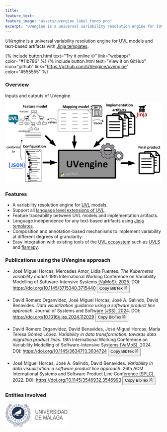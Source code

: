 ```yaml
---
title: 
feature_text:
feature_image: "assets/uvengine_label_fondo.png"
excerpt: "UVengine is a universal variability resolution engine for [UVL](https://universal-variability-language.github.io/) with [Jinja templates](https://jinja.palletsprojects.com/en/stable/)."
---
```


<head>
  <link rel="stylesheet" href="/assets/css/custom.css">
</head>

*UVengine* is a universal variability resolution engine for [UVL](https://universal-variability-language.github.io/) models and text-based artifacts with [Jinja templates](https://jinja.palletsprojects.com/en/stable/).

{% include button.html text="Try it online ⚙️" link="webapp/" color="#11b786" %} {% include button.html text="View it on GitHub" icon="github" link="https://github.com/UVengine/uvengine" color="#555555" %}

### Overview

Inputs and outputs of UVengine.

<img src="assets/uvengine_overview.png" alt="UVengine overview"/>

### Features

- A variability resolution engine for [UVL](https://universal-variability-language.github.io/) models.
- Support all [language level extensions of UVL](https://doi.org/10.1016/j.jss.2024.112326).
- Feature traceability between UVL models and implementation artifacts.
- Language independence for any text-based artifacts using [Jinja templates](https://jinja.palletsprojects.com/en/stable/).
- Composition and annotation-based mechanisms to implement variability at different degrees of granularity.
- Easy integration with existing tools of the [UVL ecosystem]() such as [UVLS](https://marketplace.visualstudio.com/items?itemName=caradhras.uvls-code) and [flamapy](https://www.flamapy.org/).


### Publications using the UVengine approach

- José Miguel Horcas, Mercedes Amor, Lidia Fuentes. *The Kubernetes variability model*. 19th International Working Conference on Variability Modelling of Software-Intensive Systems (VaMoS). 2025. DOI: <a href="https://doi.org/10.1145/3715340.3715440">https://doi.org/10.1145/3715340.3715440</a>
<button type="button" class="bibtex-button" onclick="copyBibTeX(bibtexEntry4)">Copy BibTex 🗎</button>

- David Romero Organvidez, José Miguel Horcas, José A. Galindo, David Benavides. *Data visualization guidance using a software product line approach*. Journal of Systems and Software (JSS). 2024. DOI: <a href="https://doi.org/10.1016/j.jss.2024.112029">https://doi.org/10.1016/j.jss.2024.112029</a>
<button type="button" class="bibtex-button" onclick="copyBibTeX(bibtexEntry3)">Copy BibTex 🗎</button>

- David Romero Organvidez, David Benavides, José Miguel Horcas, María Teresa Gómez López. *Variability in data transformation: towards data migration product lines*. 18th International Working Conference on Variability Modelling of Software-Intensive Systems (VaMoS). 2024. DOI: <a href="https://doi.org/10.1145/3634713.3634724">https://doi.org/10.1145/3634713.3634724</a>
<button type="button" class="bibtex-button" onclick="copyBibTeX(bibtexEntry2)">Copy BibTex 🗎</button>

- José Miguel Horcas, José A. Galindo, David Benavides. *Variability in data visualization: a software product line approach*. 26th ACM International Systems and Software Product Line Conference (SPLC). 2022. DOI: <a href="https://doi.org/10.1145/3546932.3546993">https://doi.org/10.1145/3546932.3546993</a>
<button type="button" class="bibtex-button" onclick="copyBibTeX(bibtexEntry1)">Copy BibTex 🗎</button>


### Entities involved

<a href="https://www.uma.es/"><img src="assets/uma.svg" alt="Universidad de Málaga" width="200"/></a>

<script>
 // Store the BibTeX entry in a JavaScript variable
  {% raw %}
  const bibtexEntry3 = `
@article{RomeroOrganvidez2024_DataVisualizationSPL,
  author       = {David Romero{-}Organvidez and Jos{\'{e}} Miguel Horcas and Jos{\'{e}} A. Galindo and David Benavides},
  title        = {Data visualization guidance using a software product line approach},
  journal      = {J. Syst. Softw.},
  volume       = {213},
  pages        = {112029},
  year         = {2024},
  url          = {https://doi.org/10.1016/j.jss.2024.112029},
  doi          = {10.1016/J.JSS.2024.112029},
  timestamp    = {Tue, 18 Jun 2024 01:00:00 +0200},
  biburl       = {https://dblp.org/rec/journals/jss/RomeroOrganvidezHGB24.bib},
  bibsource    = {dblp computer science bibliography, https://dblp.org}
}`;
  {% endraw %}

    {% raw %}
  const bibtexEntry4 = `
@inproceedings{Horcas2025_KubernetesFM,
  author       = {Jos{\'{e}} Miguel Horcas and
                  Mercedes Amor Pinilla and
                  Lidia Fuentes},
  title        = {The Kubernetes variability model: Synthesizing variability from the
                  K8s {API} Documentation: {A} case study},
  booktitle    = {19th International Working Conference on Variability
                  Modelling of Software-Intensive Systems ({VaMoS})},
  address      = {Rennes, France},
  month        = {Feb},
  pages        = {58--67},
  publisher    = {{ACM}},
  year         = {2025},
  url          = {https://doi.org/10.1145/3715340.3715440},
  doi          = {10.1145/3715340.3715440},
  timestamp    = {Fri, 30 May 2025 11:26:47 +0200},
  biburl       = {https://dblp.org/rec/conf/vamos/HorcasPF25.bib},
  bibsource    = {dblp computer science bibliography, https://dblp.org}
}`;
  {% endraw %}

    {% raw %}
  const bibtexEntry2 = `
@inproceedings{RomeroOrganvidez2024_DataTransformationVariability,
  author       = {David Romero{-}Organvidez and David Benavides and Jos{\'{e}} Miguel Horcas and Mar{\'{\i}}a Teresa G{\'{o}}mez{-}L{\'{o}}pez},
  title        = {Variability in data transformation: towards data migration product lines},
  booktitle    = {18th International Working Conference on Variability Modelling of Software-Intensive Systems ({VaMoS})},
  year         = {2024},
  url          = {https://doi.org/10.1145/3634713.3634724},
  doi          = {10.1145/3634713.3634724},
  timestamp    = {Fri, 26 Jan 2024 00:00:00 +0100},
  biburl       = {https://dblp.org/rec/conf/vamos/Romero-Organvidez24.bib},
  bibsource    = {dblp computer science bibliography, https://dblp.org}
}`;
  {% endraw %}

    {% raw %}
  const bibtexEntry1 = `
@inproceedings{Horcas2022_DataVisualizationVariability,
  author       = {Jos{\'{e}} Miguel Horcas and Jos{\'{e}} A. Galindo and David Benavides},
  title        = {Variability in data visualization: a software product line approach},
   booktitle    = {26th {ACM} International Systems and Software Product Line Conference ({SPLC})},
  pages        = {55--66},
  publisher    = {{ACM}},
   volume    = {A},
  year         = {2022},
    address   = {Graz, Austria},
  month     = sep,
  url          = {https://doi.org/10.1145/3546932.3546993},
  doi          = {10.1145/3546932.3546993},
  timestamp    = {Mon, 26 Jun 2023 20:46:40 +0200},
  biburl       = {https://dblp.org/rec/conf/splc/HorcasG022.bib},
  bibsource    = {dblp computer science bibliography, https://dblp.org}
}`;
  {% endraw %}

  function copyBibTeX(bibtexEntry) {
      // Create a temporary textarea to hold the BibTeX entry
      const tempTextarea = document.createElement("textarea");
      tempTextarea.value = bibtexEntry;
      document.body.appendChild(tempTextarea);

      // Select and copy the text
      tempTextarea.select();
      document.execCommand("copy");

      // Remove the temporary textarea
      document.body.removeChild(tempTextarea);
  }
</script>

